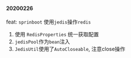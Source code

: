 #### 20200226
feat: `sprinboot` 使用`jedis`操作`redis`
1. 使用 `RedisProperties` 统一获取配置
2. `jedisPool`作为`bean`注入
3. `JedisUtil`使用了`AutoCloseable`, 注意close操作

